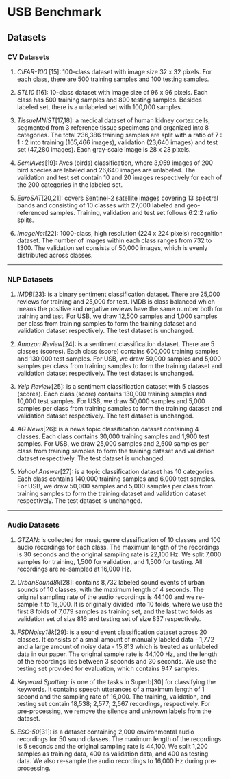# USB Benchmark

## Datasets

### CV Datasets

1. *CIFAR-100* [15]: 100-class dataset with image size 32 x 32 pixels. For each class, there are 500 training samples and 100 testing samples.

1. *STL10* [16]: 10-class dataset with image size of 96 x 96 pixels. Each class has 500 training samples and 800 testing samples. Besides labeled set, there is a unlabeled set with 100,000 samples.

1. *TissueMNIST*[17,18]: a medical dataset of human kidney cortex cells, segmented from 3 reference tissue specimens and organized into 8 categories. The total 236,386 training samples are split with a ratio of 7 : 1 : 2 into training (165,466 images), validation (23,640 images) and test set (47,280 images). Each gray-scale image is 28 x 28 pixels.

1. *SemiAves*[19]: Aves (birds) classification, where 3,959 images of 200 bird species are labeled and 26,640 images are unlabeled. The validation and test set contain 10 and 20 images respectively for each of the 200 categories in the labeled set.

1. *EuroSAT*[20,21]: covers Sentinel-2 satellite images covering 13 spectral bands and consisting of 10 classes with 27,000 labeled and geo-referenced samples. Training, validation and test set follows 6:2:2 ratio splits. 

1. *ImageNet*[22]: 1000-class, high resolution (224 x 224 pixels) recognition dataset. The number of images within each class ranges from 732 to 1300. The validation set consists of 50,000 images, which is evenly distributed across classes.

---

### NLP Datasets

1. *IMDB*[23]: is a binary sentiment classification dataset. There are 25,000 reviews for training and 25,000 for test. IMDB is class balanced which means the positive and negative reviews have the same number both for training and test. For USB, we draw 12,500 samples and 1,000 samples per class from training samples to form the training dataset and validation dataset respectively. The test dataset is unchanged.

1. *Amazon Review*[24]: is a sentiment classification dataset. There are 5 classes (scores). Each class (score) contains 600,000 training samples and 130,000 test samples. For USB, we draw 50,000 samples and 5,000 samples per class from training samples to form the training dataset and validation dataset respectively. The test dataset is unchanged.

1. *Yelp Review*[25]: is a sentiment classification dataset with 5 classes (scores). Each class (score) contains 130,000 training samples and 10,000 test samples. For USB, we draw 50,000 samples and 5,000 samples per class from training samples to form the training dataset and validation dataset respectively. The test dataset is unchanged.

1. *AG News*[26]: is a news topic classification dataset containing 4 classes. Each class contains 30,000 training samples and 1,900 test samples. For USB, we draw 25,000 samples and 2,500 samples per class from training samples to form the training dataset and validation dataset respectively. The test dataset is unchanged.

1. *Yahoo! Answer*[27]: is a topic classification dataset has 10 categories. Each class contains 140,000 training samples and 6,000 test samples. For USB, we draw 50,000 samples and 5,000 samples per class from training samples to form the training dataset and validation dataset respectively. The test dataset is unchanged.
---
### Audio Datasets

1. *GTZAN*: is collected for music genre classification of 10 classes and 100 audio recordings for each class. The maximum length of the recordings is 30 seconds and the original sampling rate is 22,100 Hz. We split 7,000 samples for training, 1,500 for validation, and 1,500 for testing. All recordings are re-sampled at 16,000 Hz.

1. *UrbanSound8k*[28]: contains 8,732 labeled sound events of urban sounds of 10 classes, with the maximum length of 4 seconds. The original sampling rate of the audio recordings is 44,100 and we re-sample it to 16,000. It is originally divided into 10 folds, where we use the first 8 folds of 7,079 samples as training set, and the last two folds as validation set of size 816 and testing set of size 837 respectively.

1. *FSDNoisy18k*[29]: is a sound event classification dataset across 20 classes. It consists of a small amount of manually labeled data - 1,772 and a large amount of noisy data - 15,813 which is treated as unlabeled data in our paper. The original sample rate is 44,100 Hz, and the length of the recordings lies between 3 seconds and 30 seconds. We use the testing set provided for evaluation, which contains 947 samples.

1. *Keyword Spotting*: is one of the tasks in Superb[30] for classifying the keywords. It contains speech utterances of a maximum length of 1 second and the sampling rate of 16,000. The training, validation, and testing set contain 18,538; 2,577; 2,567 recordings, respectively. For pre-processing, we remove the silence and unknown labels from the dataset. 

1. *ESC-50*[31]: is a dataset containing 2,000 environmental audio recordings for 50 sound classes. The maximum length of the recordings is 5 seconds and the original sampling rate is 44,100. We split 1,200 samples as training data, 400 as validation data, and 400 as testing data. We also re-sample the audio recordings to 16,000 Hz during pre-processing.
